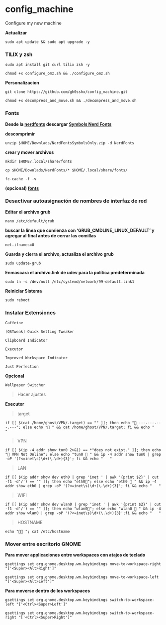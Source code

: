 # config_machine
Configure my new machine

**Actualizar**

    sudo apt update && sudo apt upgrade -y

### TILIX y zsh

    sudo apt install git curl tilix zsh -y
>
    chmod +x configure_omz.sh && ./configure_omz.sh
>

**Personalizacion**

    git clone https://github.com/gh0sshx/config_machine.git
>
    chmod +x decompress_and_move.sh && ./decompress_and_move.sh

### Fonts

**Desde la [nerdfonts](https://www.nerdfonts.com/font-downloads) descargar [Symbols Nerd Fonts](https://github.com/ryanoasis/nerd-fonts/releases/download/v3.0.2/NerdFontsSymbolsOnly.zip)**

**descomprimir**

    unzip $HOME/Downlads/NerdFontsSymbolsOnly.zip -d NerdFonts

**crear y mover archivos**

    mkdir $HOME/.local/share/fonts
>
    cp $HOME/Downlads/NerdFonts/* $HOME/.local/share/fonts/
>
    fc-cache -f -v

**(opcional) [fonts](https://www.pling.com/p/1965520/)**



### Desactivar autoasignación de nombres de interfaz de red

**Editar el archivo grub**

    nano /etc/default/grub

**buscar la línea que comienza con ‘GRUB_CMDLINE_LINUX_DEFAULT’ y agregar al final antes de cerrar las comillas**

    net.ifnames=0

**Guarda y cierra el archivo, actualiza el archivo grub**

    sudo update-grub

**Enmascara el archivo.link de udev para la política predeterminada**

    sudo ln -s /dev/null /etc/systemd/network/99-default.link1

**Reiniciar Sistema**

    sudo reboot

### Instalar Extensiones

    Caffeine
>
    [QSTweak] Quick Setting Tweaker
>
    Clipboard Indicator 
>
    Executor
>
    Improved Workspace Indicator
>
    Just Perfection

**Opcional**
>
    Wallpaper Switcher 
> Hacer ajustes

**Executor**
>target

    if [[ $(cat /home/ghost/VPN/.target) == "" ]]; then echo "󰓾 ---.---.---.---"; else echo "󰓾 " && cat /home/ghost/VPN/.target; fi && echo "   "

>VPN

    if [[ $(ip -4 addr show tun0 2>&1) == *"does not exist." ]]; then echo "󱘖 VPN Not Online"; else echo "tun0  " && ip -4 addr show tun0 | grep -oP '(?<=inet\s)\d+(\.\d+){3}'; fi && echo "   "

>LAN

    if [[ $(ip addr show dev eth0 | grep 'inet ' | awk '{print $2}' | cut -f1 -d'/') == "" ]]; then echo "eth0󰈂"; else echo "eth0 󰈀 " && ip -4 addr show eth0 | grep -oP '(?<=inet\s)\d+(\.\d+){3}'; fi && echo "   "

>WIFI

    if [[ $(ip addr show dev wlan0 | grep 'inet ' | awk '{print $2}' | cut -f1 -d'/') == "" ]]; then echo "wlan0󰖪"; else echo "wlan0 󱚻 " && ip -4 addr show wlan0 | grep -oP '(?<=inet\s)\d+(\.\d+){3}';fi && echo "   "

>HOSTNAME

    echo "󰕥 "; cat /etc/hostname

### Mover entre escritorio GNOME

**Para mover applicaciones entre workspaces con atajos de teclado**

    gsettings set org.gnome.desktop.wm.keybindings move-to-workspace-right "['<Super><Alt>Right']"
>
    gsettings set org.gnome.desktop.wm.keybindings move-to-workspace-left "['<Super><Alt>Left']"

**Para moverse dentro de los workspaces**

    gsettings set org.gnome.desktop.wm.keybindings switch-to-workspace-left "['<Ctrl><Super>Left']"
>
    gsettings set org.gnome.desktop.wm.keybindings switch-to-workspace-right "['<Ctrl><Super>Right']"


    